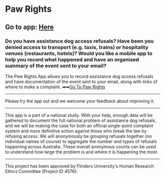 # &nbsp;
## &nbsp;
# Paw Rights
## Go to app: [Here](https://docassemble3.flinders.edu.au)

### Do you have assistance dog access refusals? Have been you denied access to transport (e.g. taxis, trains) or hospitality venues (restaurants, hotels)? Would you like a mobile app to help you record what happened and have an organised summary of the event sent to your email?


The Paw Rights App allows you to record assistance dog access refusals and have documentation of the event sent to your email, along with links of where to make a complaint. ➡➡[Go To Paw Rights](https://docassemble3.flinders.edu.au)

---

Please try the app out and we welcome your feedback about improving it.


---

This app is a part of a national study. With your help, enough data will be gathered to document the full national problem of assistance dog refusals, and we will be making the case for both an official single-point complaint system and more definitive action against those who break the law by refusing access. We will anonymously be grouping refusals together (no individual names of course) to aggregate the number and types of refusals happening across Australia. These overall anonymous counts can be used to understand how large the problem is and where it is happening the most.

---

This project has been approved by Flinders University's Human Research Ethics Committee (Project ID 4576).
